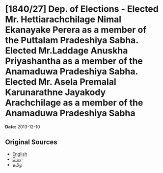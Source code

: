 # [1840/27] Dep. of Elections - Elected Mr. Hettiarachchilage Nimal Ekanayake Perera as a member of the Puttalam Pradeshiya Sabha. Elected Mr.Laddage Anuskha Priyashantha as a member of the Anamaduwa Pradeshiya Sabha. Elected Mr. Asela Premalal Karunarathne Jayakody Arachchilage as a member of the Anamaduwa Pradeshiya Sabha

**Date:** 2013-12-10

## Original Sources

- [English](https://documents.gov.lk/view/extra-gazettes/2013/12/1840-27_E.pdf)
- [සිංහල](https://documents.gov.lk/view/extra-gazettes/2013/12/1840-27_S.pdf)
- [தமிழ்](https://documents.gov.lk/view/extra-gazettes/2013/12/1840-27_T.pdf)
